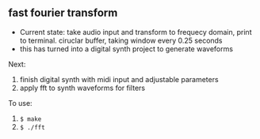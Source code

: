 
## fast fourier transform
- Current state: take audio input and transform to frequecy domain, print to terminal. ciruclar buffer, taking window every 0.25 seconds
- this has turned into a digital synth project to generate waveforms

Next: 
1. finish digital synth with midi input and adjustable parameters
2. apply fft to synth waveforms for filters


To use: 
1. `$ make`
2.  `$ ./fft`
